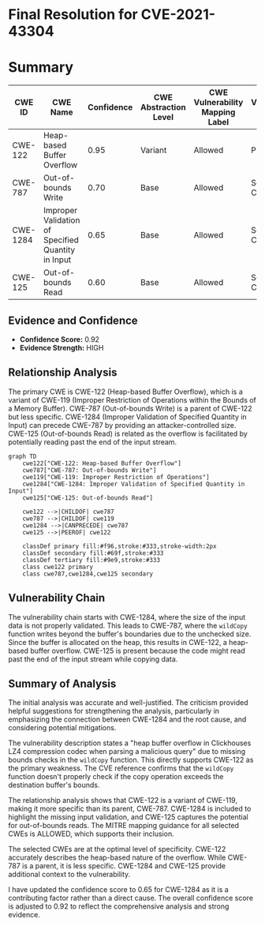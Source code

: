# Final Resolution for CVE-2021-43304

# Summary

| CWE ID | CWE Name | Confidence | CWE Abstraction Level | CWE Vulnerability Mapping Label | CWE-Vulnerability Mapping Notes |
|---|---|---|---|---|---|
| CWE-122 | Heap-based Buffer Overflow | 0.95 | Variant | Allowed | Primary CWE |
| CWE-787 | Out-of-bounds Write | 0.70 | Base | Allowed | Secondary Candidate |
| CWE-1284 | Improper Validation of Specified Quantity in Input | 0.65 | Base | Allowed | Secondary Candidate |
| CWE-125 | Out-of-bounds Read | 0.60 | Base | Allowed | Secondary Candidate |

## Evidence and Confidence

*   **Confidence Score:** 0.92
*   **Evidence Strength:** HIGH

## Relationship Analysis
The primary CWE is CWE-122 (Heap-based Buffer Overflow), which is a variant of CWE-119 (Improper Restriction of Operations within the Bounds of a Memory Buffer). CWE-787 (Out-of-bounds Write) is a parent of CWE-122 but less specific. CWE-1284 (Improper Validation of Specified Quantity in Input) can precede CWE-787 by providing an attacker-controlled size. CWE-125 (Out-of-bounds Read) is related as the overflow is facilitated by potentially reading past the end of the input stream.

```mermaid
graph TD
    cwe122["CWE-122: Heap-based Buffer Overflow"]
    cwe787["CWE-787: Out-of-bounds Write"]
    cwe119["CWE-119: Improper Restriction of Operations"]
    cwe1284["CWE-1284: Improper Validation of Specified Quantity in Input"]
    cwe125["CWE-125: Out-of-bounds Read"]

    cwe122 -->|CHILDOF| cwe787
    cwe787 -->|CHILDOF| cwe119
    cwe1284 -->|CANPRECEDE| cwe787
    cwe125 -->|PEEROF| cwe122

    classDef primary fill:#f96,stroke:#333,stroke-width:2px
    classDef secondary fill:#69f,stroke:#333
    classDef tertiary fill:#9e9,stroke:#333
    class cwe122 primary
    class cwe787,cwe1284,cwe125 secondary
```

## Vulnerability Chain
The vulnerability chain starts with CWE-1284, where the size of the input data is not properly validated. This leads to CWE-787, where the `wildCopy` function writes beyond the buffer's boundaries due to the unchecked size. Since the buffer is allocated on the heap, this results in CWE-122, a heap-based buffer overflow. CWE-125 is present because the code might read past the end of the input stream while copying data.

## Summary of Analysis
The initial analysis was accurate and well-justified. The criticism provided helpful suggestions for strengthening the analysis, particularly in emphasizing the connection between CWE-1284 and the root cause, and considering potential mitigations.

The vulnerability description states a "heap buffer overflow in Clickhouses LZ4 compression codec when parsing a malicious query" due to missing bounds checks in the `wildCopy` function. This directly supports CWE-122 as the primary weakness. The CVE reference confirms that the `wildCopy` function doesn't properly check if the copy operation exceeds the destination buffer's bounds.

The relationship analysis shows that CWE-122 is a variant of CWE-119, making it more specific than its parent, CWE-787. CWE-1284 is included to highlight the missing input validation, and CWE-125 captures the potential for out-of-bounds reads. The MITRE mapping guidance for all selected CWEs is ALLOWED, which supports their inclusion.

The selected CWEs are at the optimal level of specificity. CWE-122 accurately describes the heap-based nature of the overflow. While CWE-787 is a parent, it is less specific. CWE-1284 and CWE-125 provide additional context to the vulnerability.

I have updated the confidence score to 0.65 for CWE-1284 as it is a contributing factor rather than a direct cause. The overall confidence score is adjusted to 0.92 to reflect the comprehensive analysis and strong evidence.